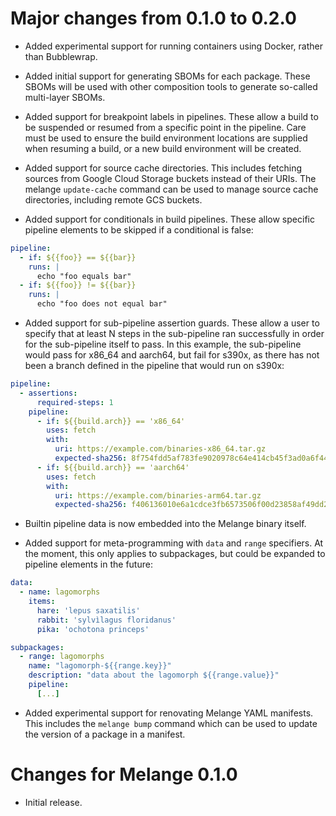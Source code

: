 # Major changes from 0.1.0 to 0.2.0

* Added experimental support for running containers using Docker,
  rather than Bubblewrap.

* Added initial support for generating SBOMs for each package.
  These SBOMs will be used with other composition tools to generate
  so-called multi-layer SBOMs.

* Added support for breakpoint labels in pipelines.  These allow
  a build to be suspended or resumed from a specific point in the
  pipeline.  Care must be used to ensure the build environment
  locations are supplied when resuming a build, or a new build
  environment will be created.

* Added support for source cache directories.  This includes fetching
  sources from Google Cloud Storage buckets instead of their URIs.
  The melange `update-cache` command can be used to manage source cache
  directories, including remote GCS buckets.

* Added support for conditionals in build pipelines.  These allow
  specific pipeline elements to be skipped if a conditional is false:

```yaml
pipeline:
  - if: ${{foo}} == ${{bar}}
    runs: |
      echo "foo equals bar"
  - if: ${{foo}} != ${{bar}}
    runs: |
      echo "foo does not equal bar"
```

* Added support for sub-pipeline assertion guards.  These allow a user to
  specify that at least N steps in the sub-pipeline ran successfully in
  order for the sub-pipeline itself to pass.  In this example, the
  sub-pipeline would pass for x86_64 and aarch64, but fail for s390x,
  as there has not been a branch defined in the pipeline that would run
  on s390x:

```yaml
pipeline:
  - assertions:
      required-steps: 1
    pipeline:
      - if: ${{build.arch}} == 'x86_64'
        uses: fetch
        with:
          uri: https://example.com/binaries-x86_64.tar.gz
          expected-sha256: 8f754fdd5af783fe9020978c64e414cb45f3ad0a6f44d045219bbf2210ca3cb9
      - if: ${{build.arch}} == 'aarch64'
        uses: fetch
        with:
          uri: https://example.com/binaries-arm64.tar.gz
          expected-sha256: f406136010e6a1cdce3fb6573506f00d23858af49dd20a46723c3fa5257b7796
```

* Builtin pipeline data is now embedded into the Melange binary itself.

* Added support for meta-programming with `data` and `range` specifiers.
  At the moment, this only applies to subpackages, but could be expanded to
  pipeline elements in the future:

```yaml
data:
  - name: lagomorphs
    items:
      hare: 'lepus saxatilis'
      rabbit: 'sylvìlagus floridanus'
      pika: 'ochotona princeps'

subpackages:
  - range: lagomorphs
    name: "lagomorph-${{range.key}}"
    description: "data about the lagomorph ${{range.value}}"
    pipeline:
      [...]
```

* Added experimental support for renovating Melange YAML manifests.  This
  includes the `melange bump` command which can be used to update the version
  of a package in a manifest.

# Changes for Melange 0.1.0

* Initial release.
